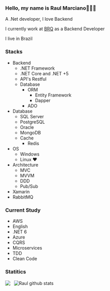 ### Hello, my name is Raul Marciano👋:smile::yum:

A .Net developer, I love Backend 

I currently work at [BRQ](https://www.brq.com/) as a Backend Developer

I live in Brazil

### Stacks

- Backend
  - .NET Framework
  - .NET Core and .NET +5
  - API's Restful
  - Database
    - ORM
      - Entity Framework
      - Dapper
    - ADO
- Database
  - SQL Server
  - PostgreSQL
  - Oracle
  - MongoDB
  - Cache
    - Redis
- OS 
  - Windows
  - Linux ❤️
- Architecture
  - MVC
  - MVVM
  - DDD
  - Pub/Sub
- Xamarin
- RabbitMQ

### Current Study

- AWS
- English
- .NET 6
- Azure
- CQRS
- Microservices
- TDD
- Clean Code

### Statitics

<div align="left">
<a>
  <img align="center" src="https://github-readme-stats.anuraghazra1.vercel.app/api/top-langs/?username=raulmarciano&layout=compact&langs_count=8&hide=Batchfile&theme=dracula" />
  &nbsp;
  <img align="center" src="https://github-readme-stats.anuraghazra1.vercel.app/api?username=raulmarciano&show_icons=true&theme=dracula" alt="Raul github stats"/>
</a>
  
<br />
<br />

<div align="center">
